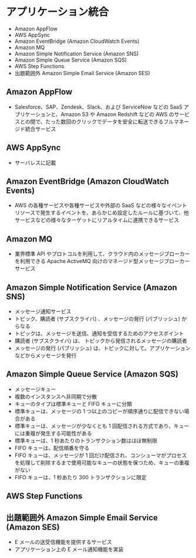 # アプリケーション統合

* Amazon AppFlow
* AWS AppSync
* Amazon EventBridge (Amazon CloudWatch Events)
* Amazon MQ
* Amazon Simple Notification Service (Amazon SNS)
* Amazon Simple Queue Service (Amazon SQS)
* AWS Step Functions
* 出題範囲外 Amazon Simple Email Service (Amazon SES)

## Amazon AppFlow
* Salesforce、SAP、Zendesk、Slack、および ServiceNow などの SaaS アプリケーションと、Amazon S3 や Amazon Redshift などの AWS のサービスとの間で、たった数回のクリックでデータを安全に転送できるフルマネージド統合サービス

## AWS AppSync
* サーバレスに記載

## Amazon EventBridge (Amazon CloudWatch Events)
* AWS の各種サービスや各種サービスや外部の SaaS などの様々なイベントリソースで発生するイベントを、あらかじめ設定したルールに基づいて、他サービスなどの様々なターゲットにリアルタイムに連携できるサービス

## Amazon MQ
* 業界標準 API やプロトコルを利用して、クラウド内のメッセージブローカーを利用できる Apache ActiveMQ 向けのマネージド型メッセージブローカーサービス

## Amazon Simple Notification Service (Amazon SNS)
* メッセージ通知サービス
* トピック、購読者 (サブスクライバ) 、メッセージの発行 (パブリッシュ) からなる
* トピックは、メッセージを送信、通知を受信するためのアクセスポイント
* 購読者 (サブスクライバ) は、 トピックから発信されるメッセージの購読者
* メッセージの発行 (パブリッシュ) は、トピックに対して。アプリケーションなどからメッセージを発行

## Amazon Simple Queue Service (Amazon SQS)
* メッセージキュー
* 複数のインスタンスへ非同期で分散
* キューのタイプは標準キューと FIFO キューに分類
* 標準キューは、メッセージの 1 つ以上のコピーが順序通りに配信できない場合がある
* 標準キューは、メッセージが少なくとも 1 回配信される方式であり、キューには重複が発生する可能性がある
* 標準キューは、1 秒あたりのトランザクション数はほぼ無制限
* FIFO キューは、配信順番を守る
* FIFO キューは、メッセージが 1 回だけ配信され、コンシューマがプロセスを処理して削除するまで使用可能なキューの状態を保つため、キューの重複がない
* FIFO キューは、1 秒あたり 300 トランザクションに限定

## AWS Step Functions

## 出題範囲外 Amazon Simple Email Service (Amazon SES)
* E メールの送受信機能を提供するサービス
* アプリケーション上の E メール通知機能を実装
